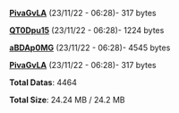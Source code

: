 [**PivaGvLA**](/data/PivaGvLA.txt) (23/11/22 - 06:28)- 317 bytes

[**QT0Dpu15**](/data/QT0Dpu15.txt) (23/11/22 - 06:28)- 1224 bytes

[**aBDAp0MG**](/data/aBDAp0MG.txt) (23/11/22 - 06:28)- 4545 bytes

[**PivaGvLA**](/data/PivaGvLA.txt) (23/11/22 - 06:28)- 317 bytes

**Total Datas**: 4464

**Total Size**: 24.24 MB / 24.2 MB